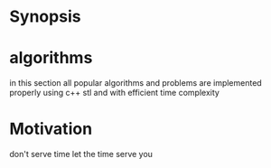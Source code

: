 # Synopsis
# algorithms
 in this section all popular algorithms and problems are implemented properly using c++ stl and with efficient time complexity
# Motivation
don't serve time let the time serve you
